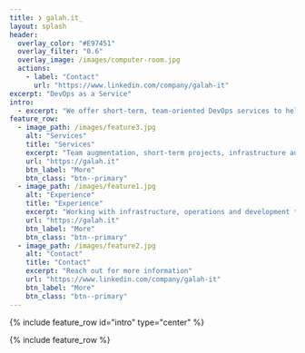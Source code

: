 ```yaml
---
title: ❯ galah.it_
layout: splash
header:
  overlay_color: "#E97451"
  overlay_filter: "0.6"
  overlay_image: /images/computer-room.jpg
  actions:
    - label: "Contact"
      url: "https://www.linkedin.com/company/galah-it"
excerpt: "DevOps as a Service"
intro: 
  - excerpt: "We offer short-term, team-oriented DevOps services to help you achieve your goals. We can embed skilled DevOps engineers with the appropriate expertise into your team for seamless and efficient collaboration. We prioritize clear communication, team integration, and delivering results that make a difference. Let's discuss your DevOps challenges and see how we can help your team get things done."
feature_row:
  - image_path: /images/feature3.jpg
    alt: "Services"
    title: "Services"
    excerpt: "Team augmentation, short-term projects, infrastructure automation"
    url: "https://galah.it"
    btn_label: "More"
    btn_class: "btn--primary"
  - image_path: /images/feature1.jpg
    alt: "Experience"
    title: "Experience"
    excerpt: "Working with infrastructure, operations and development teams"
    url: "https://galah.it"
    btn_label: "More"
    btn_class: "btn--primary"
  - image_path: /images/feature2.jpg
    alt: "Contact"
    title: "Contact"
    excerpt: "Reach out for more information"
    url: "https://www.linkedin.com/company/galah-it"
    btn_label: "More"
    btn_class: "btn--primary"
---
```


{% include feature_row id="intro" type="center" %}

{% include feature_row %}